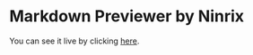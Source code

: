 # Markdown Previewer by Ninrix

You can see it live by clicking [here](https://ninrix.github.io/Markdown-Previewer-by-Ninrix/).